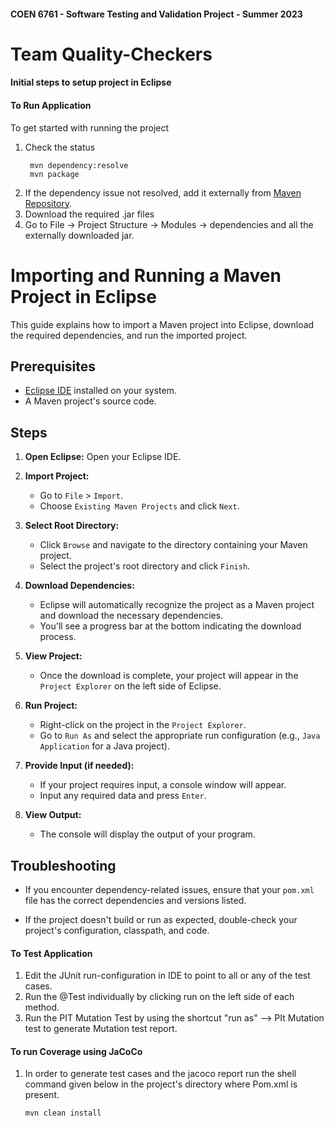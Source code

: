 #### COEN 6761 - Software Testing and Validation Project - Summer 2023
# Team Quality-Checkers
#### Initial steps to setup project in Eclipse

#### To Run Application
To get started with running the project

1. Check the status
   ```shell
    mvn dependency:resolve
    mvn package
   ```
2. If the dependency issue not resolved, add it externally from [Maven Repository](https://mvnrepository.com/). 
3. Download the required .jar files
4. Go to File -> Project Structure -> Modules -> dependencies and all the externally downloaded jar.

# Importing and Running a Maven Project in Eclipse

This guide explains how to import a Maven project into Eclipse, download the required dependencies, and run the imported project.

## Prerequisites

- [Eclipse IDE](https://www.eclipse.org/downloads/) installed on your system.
- A Maven project's source code.

## Steps

1. **Open Eclipse:**
   Open your Eclipse IDE.

2. **Import Project:**
   - Go to `File` > `Import`.
   - Choose `Existing Maven Projects` and click `Next`.

3. **Select Root Directory:**
   - Click `Browse` and navigate to the directory containing your Maven project.
   - Select the project's root directory and click `Finish`.

4. **Download Dependencies:**
   - Eclipse will automatically recognize the project as a Maven project and download the necessary dependencies.
   - You'll see a progress bar at the bottom indicating the download process.

5. **View Project:**
   - Once the download is complete, your project will appear in the `Project Explorer` on the left side of Eclipse.

6. **Run Project:**
   - Right-click on the project in the `Project Explorer`.
   - Go to `Run As` and select the appropriate run configuration (e.g., `Java Application` for a Java project).

7. **Provide Input (if needed):**
   - If your project requires input, a console window will appear.
   - Input any required data and press `Enter`.

8. **View Output:**
   - The console will display the output of your program.

## Troubleshooting

- If you encounter dependency-related issues, ensure that your `pom.xml` file has the correct dependencies and versions listed.

- If the project doesn't build or run as expected, double-check your project's configuration, classpath, and code.

#### To Test Application

1. Edit the JUnit run-configuration in IDE to point to all or any of the test cases.
2. Run the @Test individually by clicking run on the left side of each method.
3. Run the PIT Mutation Test by using the shortcut "run as" --> PIt Mutation test to generate Mutation test report.

#### To run Coverage using JaCoCo
1. In order to generate test cases and the jacoco report run the shell command given below in the project's directory where Pom.xml is present.
    ```shell
    mvn clean install
   ```  
